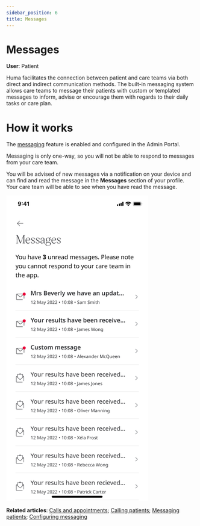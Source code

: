 ```yaml
---
sidebar_position: 6
title: Messages
---
```

# Messages
**User**: Patient

Huma facilitates the connection between patient and care teams via both direct and indirect communication methods. The built-in messaging system allows care teams to message their patients with custom or templated messages to inform, advise or encourage them with regards to their daily tasks or care plan.

# How it works​

The [messaging](../../admin-portal/managing-deployments/general-settings/configuring-messages.md) feature is enabled and configured in the Admin Portal.

Messaging is only one-way, so you will not be able to respond to messages from your care team. 

You will be advised of new messages via a notification on your device and can find and read the message in the **Messages** section of your profile. Your care team will be able to see when you have read the message. 

![Messaging](../assets/Messages.png)

**Related articles**: [Calls and appointments](./calls-and-appointments.md); [Calling patients](../../clinician-portal/telemedicine/calling-patients.md); [Messaging patients](../../clinician-portal/telemedicine/messaging-patients.md); [Configuring messaging](../../admin-portal/managing-deployments/general-settings/configuring-messages.md)
